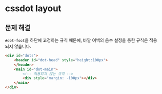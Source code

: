 # cssdot layout


## 문제 해결

`#dot-foot`을 하단에 고정하는 규칙 때문에, 바깥 여백의 음수 설정을 통한 규칙은 적용 되지 않습니다.
```html
<div id="dots">
    <header id="dot-head" style="height:100px">
    </header>
    <main id="dot-main">
        <!-- 적용되지 않는 규칙 -->
        <div style="margin: -100px"></div>
    </main>
</div>
```